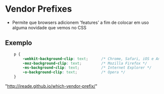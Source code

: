 # Vendor Prefixes

* Permite que browsers adicionem 'features' a fim de colocar em uso alguma novidade que vemos no CSS

## Exemplo

```css
    p {
        -webkit-background-clip: text;      /* Chrome, Safari, iOS e Android */
        -moz-background-clip: text;         /* Mozilla Firefox */
        -ms-background-clip: text;          /* Internet Explorer */
        -o-background-clip: text;           /* Opera */
    }

```
"http://ireade.github.io/which-vendor-prefix/"
